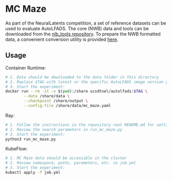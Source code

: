 # MC Maze

As part of the NeuralLatents competition, a set of reference datasets can be used to evaluate AutoLFADS. The core (NWB) data and tools can be downloaded from the [nlb_tools repository](https://github.com/neurallatents/nlb_tools#other-resources). To prepare the NWB formatted data, a convenient conversion utility is provided [here](https://github.com/neurallatents/nlb_tools/blob/main/examples/baselines/autolfads/lfads_data_prep.py).

## Usage

Container Runtime:

```bash
# 1. Data should be downloaded to the data folder in this directory
# 2. Replace $TAG with latest or the specific AutoLFADS image version you want to run
# 3. Start the experiment:
docker run --rm -it -v $(pwd):/share ucsdtnel/autolfads:$TAG \
        --data /share/data \
        --checkpoint /share/output \
        --config-file /share/data/mc_maze.yaml
```

Ray:

```bash
# 1. Follow the instructions in the repository root README.md for setting up your AutoLFADS cluster
# 2. Review the search parameters in run_mc_maze.py
# 3. Start the experiment:
python3 run_mc_maze.py
```

KubeFlow:

```bash
# 1. MC Maze data should be accessible in the cluster
# 2. Review namespace, paths, parameters, etc. in job.yml
# 3. Start the experiment:
kubectl apply -f job.yml
```
